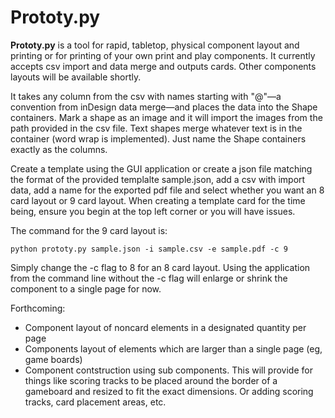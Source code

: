 # Prototy.py

**Prototy.py** is a tool for rapid, tabletop, physical component layout and printing or for printing of your own print and play components. It currently accepts csv import and data merge and outputs cards. Other components layouts will be available shortly. 

It takes any column from the csv with names starting with "@"—a convention from inDesign data merge—and places the data into the Shape containers. Mark a shape as an image and it will import the images from the path provided in the csv file. Text shapes merge whatever text is in the container (word wrap is implemented). Just name the Shape containers exactly as the columns.

Create a template using the GUI application or create a json file matching the format of the provided templalte sample.json, add a csv with import data, add a name for the exported pdf file and select whether you want an 8 card layout or 9 card layout. When creating a template card for the time being, ensure you begin at the top left corner or you will have issues.

The command for the 9 card layout is:
```
python prototy.py sample.json -i sample.csv -e sample.pdf -c 9
```

Simply change the -c flag to 8 for an 8 card layout. Using the application from the command line without the -c flag will enlarge or shrink the component to a single page for now.

Forthcoming:
- Component layout of noncard elements in a designated quantity per page
- Components layout of elements which are larger than a single page (eg, game boards)
- Component contstruction using sub components. This will provide for things like scoring tracks to be placed around the border of a gameboard and resized to fit the exact dimensions. Or adding scoring tracks, card placement areas, etc.